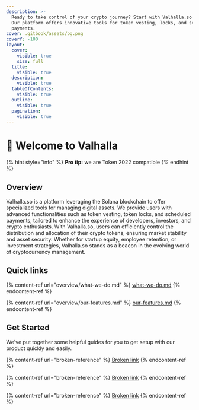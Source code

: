 ```yaml
---
description: >-
  Ready to take control of your crypto journey? Start with Valhalla.so today!
  Our platform offers innovative tools for token vesting, locks, and scheduled
  payments.
cover: .gitbook/assets/bg.png
coverY: -100
layout:
  cover:
    visible: true
    size: full
  title:
    visible: true
  description:
    visible: true
  tableOfContents:
    visible: true
  outline:
    visible: true
  pagination:
    visible: true
---
```


# 👋 Welcome to Valhalla

{% hint style="info" %}
**Pro tip:** we are Token 2022 compatible
{% endhint %}

## Overview

Valhalla.so is a platform leveraging the Solana blockchain to offer specialized tools for managing digital assets. We provide users with advanced functionalities such as token vesting, token locks, and scheduled payments, tailored to enhance the experience of developers, investors, and crypto enthusiasts. With Valhalla.so, users can efficiently control the distribution and allocation of their crypto tokens, ensuring market stability and asset security. Whether for startup equity, employee retention, or investment strategies, Valhalla.so stands as a beacon in the evolving world of cryptocurrency management.

## Quick links

{% content-ref url="overview/what-we-do.md" %}
[what-we-do.md](overview/what-we-do.md)
{% endcontent-ref %}

{% content-ref url="overview/our-features.md" %}
[our-features.md](overview/our-features.md)
{% endcontent-ref %}

## Get Started

We've put together some helpful guides for you to get setup with our product quickly and easily.

{% content-ref url="broken-reference" %}
[Broken link](broken-reference)
{% endcontent-ref %}

{% content-ref url="broken-reference" %}
[Broken link](broken-reference)
{% endcontent-ref %}

{% content-ref url="broken-reference" %}
[Broken link](broken-reference)
{% endcontent-ref %}
